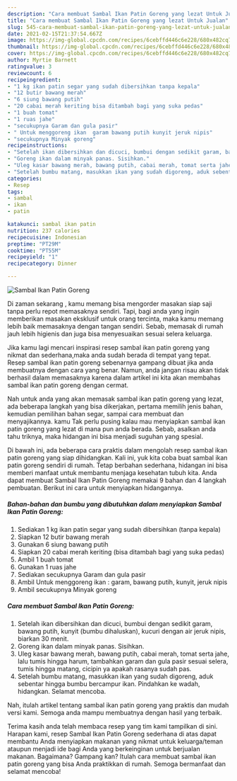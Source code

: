 ```yaml
---
description: "Cara membuat Sambal Ikan Patin Goreng yang lezat Untuk Jualan"
title: "Cara membuat Sambal Ikan Patin Goreng yang lezat Untuk Jualan"
slug: 545-cara-membuat-sambal-ikan-patin-goreng-yang-lezat-untuk-jualan
date: 2021-02-15T21:37:54.667Z
image: https://img-global.cpcdn.com/recipes/6cebffd446c6e228/680x482cq70/sambal-ikan-patin-goreng-foto-resep-utama.jpg
thumbnail: https://img-global.cpcdn.com/recipes/6cebffd446c6e228/680x482cq70/sambal-ikan-patin-goreng-foto-resep-utama.jpg
cover: https://img-global.cpcdn.com/recipes/6cebffd446c6e228/680x482cq70/sambal-ikan-patin-goreng-foto-resep-utama.jpg
author: Myrtie Barnett
ratingvalue: 3
reviewcount: 6
recipeingredient:
- "1 kg ikan patin segar yang sudah dibersihkan tanpa kepala"
- "12 butir bawang merah"
- "6 siung bawang putih"
- "20 cabai merah keriting bisa ditambah bagi yang suka pedas"
- "1 buah tomat"
- "1 ruas jahe"
- "secukupnya Garam dan gula pasir"
- " Untuk menggoreng ikan  garam bawang putih kunyit jeruk nipis"
- "secukupnya Minyak goreng"
recipeinstructions:
- "Setelah ikan dibersihkan dan dicuci, bumbui dengan sedikit garam, bawang putih, kunyit (bumbu dihaluskan), kucuri dengan air jeruk nipis, biarkan 30 menit."
- "Goreng ikan dalam minyak panas. Sisihkan."
- "Uleg kasar bawang merah, bawang putih, cabai merah, tomat serta jahe, lalu tumis hingga harum, tambahkan garam dan gula pasir sesuai selera, tumis hingga matang, cicipin ya apakah rasanya sudah pas."
- "Setelah bumbu matang, masukkan ikan yang sudah digoreng, aduk sebentar hingga bumbu bercampur ikan. Pindahkan ke wadah, hidangkan. Selamat mencoba."
categories:
- Resep
tags:
- sambal
- ikan
- patin

katakunci: sambal ikan patin 
nutrition: 237 calories
recipecuisine: Indonesian
preptime: "PT29M"
cooktime: "PT55M"
recipeyield: "1"
recipecategory: Dinner

---
```



![Sambal Ikan Patin Goreng](https://img-global.cpcdn.com/recipes/6cebffd446c6e228/680x482cq70/sambal-ikan-patin-goreng-foto-resep-utama.jpg)

Di zaman  sekarang , kamu memang bisa mengorder masakan siap saji tanpa perlu repot memasaknya sendiri. Tapi, bagi anda yang ingin memberikan masakan eksklusif untuk orang tercinta, maka kamu memang lebih baik memasaknya dengan tangan sendiri. Sebab, memasak di rumah jauh lebih higienis dan juga bisa menyesuaikan sesuai selera keluarga.

Jika kamu lagi mencari inspirasi resep sambal ikan patin goreng yang nikmat dan sederhana,maka anda sudah berada di tempat yang tepat. Resep sambal ikan patin goreng  sebenarnya gampang dibuat jika anda membuatnya dengan cara yang benar. Namun, anda jangan risau akan tidak berhasil dalam memasaknya 
karena dalam artikel ini kita akan membahas sambal ikan patin goreng dengan cermat.  



Nah untuk anda yang akan memasak sambal ikan patin goreng yang lezat, ada beberapa langkah yang bisa dikerjakan, pertama memilih jenis bahan, kemudian pemilihan bahan segar, sampai cara membuat dan menyajikannya. kamu Tak perlu pusing kalau mau menyiapkan sambal ikan patin goreng yang lezat di mana pun anda berada. Sebab, asalkan anda  tahu triknya, maka hidangan ini bisa menjadi suguhan yang spesial.

Di bawah ini, ada beberapa cara praktis  dalam mengolah resep sambal ikan patin goreng yang siap dihidangkan. Kali ini, yuk kita coba buat sambal ikan patin goreng sendiri di rumah. Tetap berbahan sederhana, hidangan ini bisa memberi manfaat untuk membantu menjaga kesehatan tubuh kita. Anda dapat membuat Sambal Ikan Patin Goreng memakai 9 bahan dan 4 langkah pembuatan. Berikut ini cara untuk menyiapkan hidangannya.

<!--inarticleads1-->

##### Bahan-bahan dan bumbu yang dibutuhkan dalam menyiapkan Sambal Ikan Patin Goreng:

1. Sediakan 1 kg ikan patin segar yang sudah dibersihkan (tanpa kepala)
1. Siapkan 12 butir bawang merah
1. Gunakan 6 siung bawang putih
1. Siapkan 20 cabai merah keriting (bisa ditambah bagi yang suka pedas)
1. Ambil 1 buah tomat
1. Gunakan 1 ruas jahe
1. Sediakan secukupnya Garam dan gula pasir
1. Ambil  Untuk menggoreng ikan : garam, bawang putih, kunyit, jeruk nipis
1. Ambil secukupnya Minyak goreng




<!--inarticleads2-->

##### Cara membuat Sambal Ikan Patin Goreng:

1. Setelah ikan dibersihkan dan dicuci, bumbui dengan sedikit garam, bawang putih, kunyit (bumbu dihaluskan), kucuri dengan air jeruk nipis, biarkan 30 menit.
1. Goreng ikan dalam minyak panas. Sisihkan.
1. Uleg kasar bawang merah, bawang putih, cabai merah, tomat serta jahe, lalu tumis hingga harum, tambahkan garam dan gula pasir sesuai selera, tumis hingga matang, cicipin ya apakah rasanya sudah pas.
1. Setelah bumbu matang, masukkan ikan yang sudah digoreng, aduk sebentar hingga bumbu bercampur ikan. Pindahkan ke wadah, hidangkan. Selamat mencoba.




Nah, itulah artikel tentang  sambal ikan patin goreng  yang praktis dan mudah versi kami. Semoga anda mampu membuatnya dengan hasil yang terbaik. 

Terima kasih anda telah membaca resep yang tim kami tampilkan di sini. Harapan kami, resep  Sambal Ikan Patin Goreng sederhana di atas dapat membantu Anda menyiapkan makanan yang nikmat untuk keluarga/teman ataupun menjadi ide bagi Anda yang berkeinginan untuk berjualan makanan. Bagaimana? Gampang kan? Itulah cara membuat sambal ikan patin goreng yang bisa Anda praktikkan di rumah. Semoga bermanfaat dan selamat mencoba!


